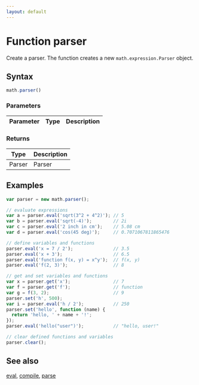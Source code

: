 ```yaml
---
layout: default
---
```


<h1 id="function-parser">Function parser</h1>

Create a parser. The function creates a new `math.expression.Parser` object.


<h2 id="syntax">Syntax</h2>

```js
math.parser()
```

<h3 id="parameters">Parameters</h3>

Parameter | Type | Description
--------- | ---- | -----------


<h3 id="returns">Returns</h3>

Type | Description
---- | -----------
Parser | Parser


<h2 id="examples">Examples</h2>

```js
var parser = new math.parser();

// evaluate expressions
var a = parser.eval('sqrt(3^2 + 4^2)'); // 5
var b = parser.eval('sqrt(-4)');        // 2i
var c = parser.eval('2 inch in cm');    // 5.08 cm
var d = parser.eval('cos(45 deg)');     // 0.7071067811865476

// define variables and functions
parser.eval('x = 7 / 2');               // 3.5
parser.eval('x + 3');                   // 6.5
parser.eval('function f(x, y) = x^y');  // f(x, y)
parser.eval('f(2, 3)');                 // 8

// get and set variables and functions
var x = parser.get('x');                // 7
var f = parser.get('f');                // function
var g = f(3, 2);                        // 9
parser.set('h', 500);
var i = parser.eval('h / 2');           // 250
parser.set('hello', function (name) {
  return 'hello, ' + name + '!';
});
parser.eval('hello("user")');           // "hello, user!"

// clear defined functions and variables
parser.clear();
```


<h2 id="see-also">See also</h2>

[eval](eval.html),
[compile](compile.html),
[parse](parse.html)


<!-- Note: This file is automatically generated from source code comments. Changes made in this file will be overridden. -->
